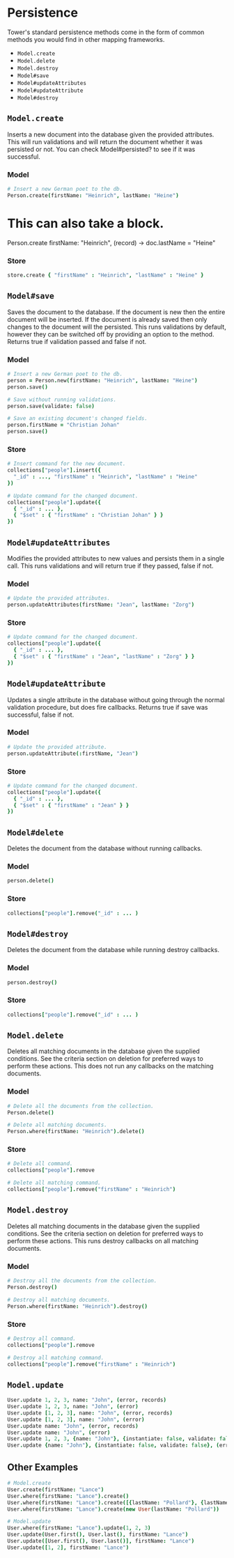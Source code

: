 # Persistence

Tower's standard persistence methods come in the form of common methods you would find in other mapping frameworks.

- `Model.create`
- `Model.delete`
- `Model.destroy`
- `Model#save`
- `Model#updateAttributes`
- `Model#updateAttribute`
- `Model#destroy`

## `Model.create`

Inserts a new document into the database given the provided attributes. This will run validations and will return the document whether it was persisted or not. You can check Model#persisted? to see if it was successful.

### Model

``` coffeescript
# Insert a new German poet to the db.
Person.create(firstName: "Heinrich", lastName: "Heine")
```

# This can also take a block.
Person.create firstName: "Heinrich", (record) ->
  doc.lastName = "Heine"

### Store

``` coffeescript
store.create { "firstName" : "Heinrich", "lastName" : "Heine" }
```

## `Model#save`

Saves the document to the database. If the document is new then the entire document will be inserted. If the document is already saved then only changes to the document will the persisted. This runs validations by default, however they can be switched off by providing an option to the method. Returns true if validation passed and false if not.

### Model

``` coffeescript
# Insert a new German poet to the db.
person = Person.new(firstName: "Heinrich", lastName: "Heine")
person.save()

# Save without running validations.
person.save(validate: false)

# Save an existing document's changed fields.
person.firstName = "Christian Johan"
person.save()
```

### Store

``` coffeescript
# Insert command for the new document.
collections["people"].insert({
  "_id" : ..., "firstName" : "Heinrich", "lastName" : "Heine"
})

# Update command for the changed document.
collections["people"].update({
  { "_id" : ... },
  { "$set" : { "firstName" : "Christian Johan" } }
})
```

## `Model#updateAttributes`

Modifies the provided attributes to new values and persists them in a single call. This runs validations and will return true if they passed, false if not.

### Model

``` coffeescript
# Update the provided attributes.
person.updateAttributes(firstName: "Jean", lastName: "Zorg")
```

### Store

``` coffeescript
# Update command for the changed document.
collections["people"].update({
  { "_id" : ... },
  { "$set" : { "firstName" : "Jean", "lastName" : "Zorg" } }
})
```

## `Model#updateAttribute`

Updates a single attribute in the database without going through the normal validation procedure, but does fire callbacks. Returns true if save was successful, false if not.

### Model

``` coffeescript
# Update the provided attribute.
person.updateAttribute(:firstName, "Jean")
```

### Store

``` coffeescript
# Update command for the changed document.
collections["people"].update({
  { "_id" : ... },
  { "$set" : { "firstName" : "Jean" } }
})
```

## `Model#delete`

Deletes the document from the database without running callbacks.

### Model

``` coffeescript
person.delete()
```

### Store

``` coffeescript
collections["people"].remove("_id" : ... )
```

## `Model#destroy`

Deletes the document from the database while running destroy callbacks.

### Model

``` coffeescript
person.destroy()
```

### Store

``` coffeescript
collections["people"].remove("_id" : ... )
```

## `Model.delete`

Deletes all matching documents in the database given the supplied conditions. See the criteria section on deletion for preferred ways to perform these actions. This does not run any callbacks on the matching documents.

### Model

``` coffeescript
# Delete all the documents from the collection.
Person.delete()

# Delete all matching documents.
Person.where(firstName: "Heinrich").delete()
```

### Store

``` coffeescript
# Delete all command.
collections["people"].remove

# Delete all matching command.
collections["people"].remove("firstName" : "Heinrich")
```

## `Model.destroy`

Deletes all matching documents in the database given the supplied conditions. See the criteria section on deletion for preferred ways to perform these actions. This runs destroy callbacks on all matching documents.

### Model

``` coffeescript
# Destroy all the documents from the collection.
Person.destroy()

# Destroy all matching documents.
Person.where(firstName: "Heinrich").destroy()
```

### Store

``` coffeescript
# Destroy all command.
collections["people"].remove

# Destroy all matching command.
collections["people"].remove("firstName" : "Heinrich")
```

## `Model.update`

``` coffeescript
User.update 1, 2, 3, name: "John", (error, records)
User.update 1, 2, 3, name: "John", (error)
User.update [1, 2, 3], name: "John", (error, records)
User.update [1, 2, 3], name: "John", (error)
User.update name: "John", (error, records)
User.update name: "John", (error)
User.update 1, 2, 3, {name: "John"}, {instantiate: false, validate: false}, (error)
User.update {name: "John"}, {instantiate: false, validate: false}, (error)
```

## Other Examples

``` coffeescript
# Model.create
User.create(firstName: "Lance")
User.where(firstName: "Lance").create()
User.where(firstName: "Lance").create([{lastName: "Pollard"}, {lastName: "Smith"}])
User.where(firstName: "Lance").create(new User(lastName: "Pollard"))

# Model.update
User.where(firstName: "Lance").update(1, 2, 3)
User.update(User.first(), User.last(), firstName: "Lance")
User.update([User.first(), User.last()], firstName: "Lance")
User.update([1, 2], firstName: "Lance")
```